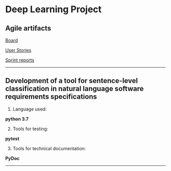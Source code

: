 # Deep Learning Project

## Agile artifacts

[Board](https://github.com/StepanU/deep_learning_project/projects/1)

[User Stories](https://github.com/StepanU/deep_learning_project/issues)

[Sprint reports](https://drive.google.com/drive/folders/1uWPXtNLrJg45RR8LKI2ix-UPr1Nb8qWO?usp=sharing)

***

## Development of a tool for sentence-level classification in natural language software requirements specifications

1. Language used: 

 **python 3.7**

2. Tools for testing:
 
 **pytest**
 
3. Tools for technical documentation:

 **PyDoc**

***
